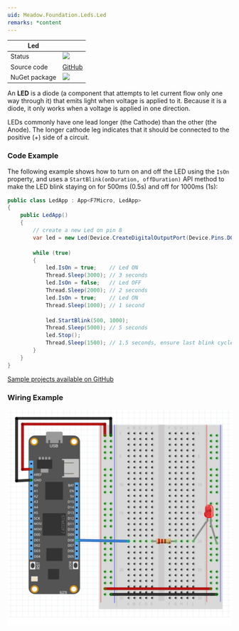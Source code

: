 ```yaml
---
uid: Meadow.Foundation.Leds.Led
remarks: *content
---
```


| Led         |             |
|-------------|-------------|
| Status      | <img src="https://img.shields.io/badge/Working-brightgreen" style="width: auto; height: -webkit-fill-available;" /> |
| Source code | [GitHub](https://github.com/WildernessLabs/Meadow.Foundation/tree/master/Source/Meadow.Foundation.Core/Leds/) |
| NuGet package | <a href="https://www.nuget.org/packages/Meadow.Foundation/" target="_blank"><img src="https://img.shields.io/nuget/v/Meadow.Foundation.svg?label=Meadow.Foundation" style="width: auto; height: -webkit-fill-available;" /></a> |

An **LED** is a diode (a component that attempts to let current flow only one way through it) that emits light when voltage is applied to it. Because it is a diode, it only works when a voltage is applied in one direction. 

LEDs commonly have one lead longer (the Cathode) than the other (the Anode). The longer cathode leg indicates that it should be connected to the positive (+) side of a circuit.

### Code Example

The following example shows how to turn on and off the LED using the `IsOn` property, and uses a `StartBlink(onDuration, offDuration)` API method to make the LED blink staying on for 500ms (0.5s) and off for 1000ms (1s):

```csharp
public class LedApp : App<F7Micro, LedApp>
{
    public LedApp()
    {
        // create a new Led on pin 8
        var led = new Led(Device.CreateDigitalOutputPort(Device.Pins.D08));

        while (true)
        {
            led.IsOn = true;    // Led ON
            Thread.Sleep(3000); // 3 seconds
            led.IsOn = false;   // Led OFF
            Thread.Sleep(2000); // 2 seconds
            led.IsOn = true;    // Led ON
            Thread.Sleep(1000); // 1 second

            led.StartBlink(500, 1000);
            Thread.Sleep(5000); // 5 seconds
            led.Stop();
            Thread.Sleep(1500); // 1.5 seconds, ensure last blink cycle is complete
        }
    }
}
```

[Sample projects available on GitHub](https://github.com/WildernessLabs/Meadow.Foundation/tree/master/Source/Meadow.Foundation.Core.Samples) 

### Wiring Example

![](../../API_Assets/Meadow.Foundation.Leds.Led/Led_bb.svg)
